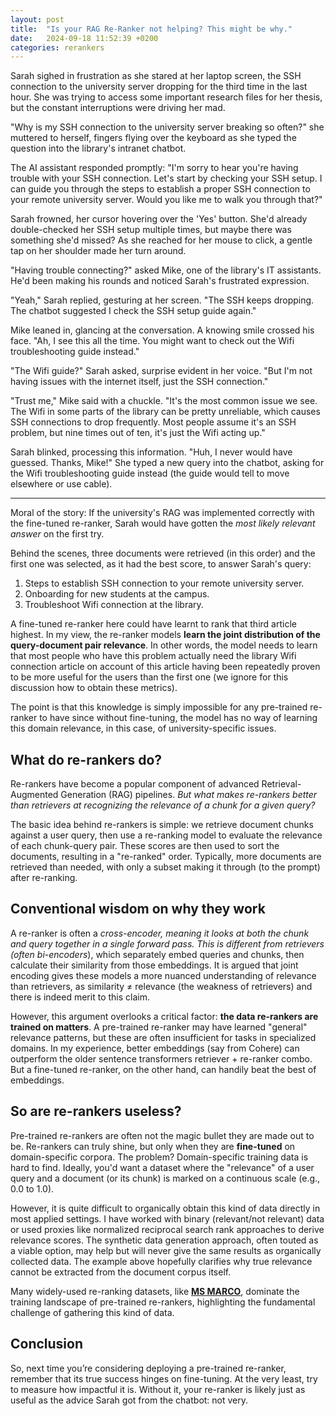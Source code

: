 ```yaml
---
layout: post
title:  "Is your RAG Re-Ranker not helping? This might be why."
date:   2024-09-18 11:52:39 +0200
categories: rerankers
---  
```


Sarah sighed in frustration as she stared at her laptop screen, the SSH connection to the university server dropping for the third time in the last hour. She was trying to access some important research files for her thesis, but the constant interruptions were driving her mad.

"Why is my SSH connection to the university server breaking so often?" she muttered to herself, fingers flying over the keyboard as she typed the question into the library's intranet chatbot.

The AI assistant responded promptly: "I'm sorry to hear you're having trouble with your SSH connection. Let's start by checking your SSH setup. I can guide you through the steps to establish a proper SSH connection to your remote university server. Would you like me to walk you through that?"

Sarah frowned, her cursor hovering over the 'Yes' button. She'd already double-checked her SSH setup multiple times, but maybe there was something she'd missed? As she reached for her mouse to click, a gentle tap on her shoulder made her turn around.

"Having trouble connecting?" asked Mike, one of the library's IT assistants. He'd been making his rounds and noticed Sarah's frustrated expression.

"Yeah," Sarah replied, gesturing at her screen. "The SSH keeps dropping. The chatbot suggested I check the SSH setup guide again."

Mike leaned in, glancing at the conversation. A knowing smile crossed his face. "Ah, I see this all the time. You might want to check out the Wifi troubleshooting guide instead."

"The Wifi guide?" Sarah asked, surprise evident in her voice. "But I'm not having issues with the internet itself, just the SSH connection."

"Trust me," Mike said with a chuckle. "It's the most common issue we see. The Wifi in some parts of the library can be pretty unreliable, which causes SSH connections to drop frequently. Most people assume it's an SSH problem, but nine times out of ten, it's just the Wifi acting up."

Sarah blinked, processing this information. "Huh, I never would have guessed. Thanks, Mike!" She typed a new query into the chatbot, asking for the Wifi troubleshooting guide instead (the guide would tell to move elsewhere or use cable).

---

Moral of the story: If the university's RAG was implemented correctly with the fine-tuned re-ranker, Sarah would have gotten the *most likely relevant answer* on the first try.

Behind the scenes, three documents were retrieved (in this order) and the first one was selected, as it had the best score, to answer Sarah's query:

1. Steps to establish SSH connection to your remote university server.
2. Onboarding for new students at the campus.
3. Troubleshoot Wifi connection at the library.

A fine-tuned re-ranker here could have learnt to rank that third article highest. In my view, the re-ranker models **learn the joint distribution of the query-document pair relevance**. In other words, the model needs to learn that most people who have this problem actually need the library Wifi connection article on account of this article having been repeatedly proven to be more useful for the users than the first one (we ignore for this discussion how to obtain these metrics).

The point is that this knowledge is simply impossible for any pre-trained re-ranker to have since without fine-tuning, the model has no way of learning this domain relevance, in this case, of university-specific issues.

## What do re-rankers do?

Re-rankers have become a popular component of advanced Retrieval-Augmented Generation (RAG) pipelines.  *But what makes re-rankers better than retrievers at recognizing the relevance of a chunk for a given query?*

The basic idea behind re-rankers is simple: we retrieve document chunks against a user query, then use a re-ranking model to evaluate the relevance of each chunk-query pair. These scores are then used to sort the documents, resulting in a "re-ranked" order. Typically, more documents are retrieved than needed, with only a subset making it through (to the prompt) after re-ranking.

## Conventional wisdom on why they work

A re-ranker is often a *cross-encoder, meaning it looks at both the chunk and query together in a single forward pass. This is different from retrievers (often bi-encoders*), which separately embed queries and chunks, then calculate their similarity from those embeddings. It is argued that joint encoding gives these models a more nuanced understanding of relevance than retrievers, as similarity ≠ relevance (the weakness of retrievers) and there is indeed merit to this claim.

However, this argument overlooks a critical factor: **the data re-rankers are trained on matters**. A pre-trained re-ranker may have learned "general" relevance patterns, but these are often insufficient for tasks in specialized domains. In my experience, better embeddings (say from Cohere) can outperform the older sentence transformers retriever + re-ranker combo. But a fine-tuned re-ranker, on the other hand, can handily beat the best of embeddings.

## So are re-rankers useless?

Pre-trained re-rankers are often not the magic bullet they are made out to be. Re-rankers can truly shine, but only when they are **fine-tuned** on domain-specific corpora. The problem? Domain-specific training data is hard to find. Ideally, you'd want a dataset where the "relevance" of a user query and a document (or its chunk) is marked on a continuous scale (e.g., 0.0 to 1.0).

However, it is quite difficult to organically obtain this kind of data directly in most applied settings. I have worked with binary (relevant/not relevant) data or used proxies like normalized reciprocal search rank approaches to derive relevance scores. The synthetic data generation approach, often touted as a viable option, may help but will never give the same results as organically collected data. The example above hopefully clarifies why true relevance cannot be extracted from the document corpus itself.

Many widely-used re-ranking datasets, like [**MS MARCO**](https://microsoft.github.io/msmarco/), dominate the training landscape of pre-trained re-rankers, highlighting the fundamental challenge of gathering this kind of data.

## Conclusion

So, next time you’re considering deploying a pre-trained re-ranker, remember that its true success hinges on fine-tuning. At the very least, try to measure how impactful it is. Without it, your re-ranker is likely just as useful as the advice Sarah got from the chatbot: not very.
